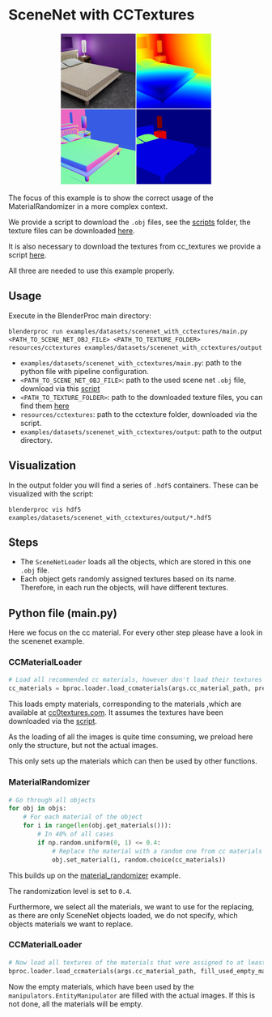 # SceneNet with CCTextures

<p align="center">
<img src="../../../images/scenenet_with_cctextures_rendering.jpg" alt="Front readme image" width=300>
</p>

The focus of this example is to show the correct usage of the MaterialRandomizer in a more complex context.

We provide a script to download the `.obj` files, see the [scripts](../../scripts/) folder, the texture files can be downloaded [here](http://tinyurl.com/zpc9ppb).

It is also necessary to download the textures from cc_textures we provide a script [here](../../scripts/download_cc_textures.py).

All three are needed to use this example properly.

## Usage

Execute in the BlenderProc main directory:

```
blenderproc run examples/datasets/scenenet_with_cctextures/main.py <PATH_TO_SCENE_NET_OBJ_FILE> <PATH_TO_TEXTURE_FOLDER> resources/cctextures examples/datasets/scenenet_with_cctextures/output
``` 

* `examples/datasets/scenenet_with_cctextures/main.py`: path to the python file with pipeline configuration.
* `<PATH_TO_SCENE_NET_OBJ_FILE>`: path to the used scene net `.obj` file, download via this [script](../../scripts/download_scenenet_with_cctextures.py)
* `<PATH_TO_TEXTURE_FOLDER>`: path to the downloaded texture files, you can find them [here](http://tinyurl.com/zpc9ppb)
* `resources/cctextures`:  path to the cctexture folder, downloaded via the script.
* `examples/datasets/scenenet_with_cctextures/output`: path to the output directory.


## Visualization

In the output folder you will find a series of `.hdf5` containers. These can be visualized with the script:

```
blenderproc vis hdf5 examples/datasets/scenenet_with_cctextures/output/*.hdf5
``` 

## Steps

* The `SceneNetLoader` loads all the objects, which are stored in this one `.obj` file. 
* Each object gets randomly assigned textures based on its name. Therefore, in each run the objects, will have different textures.
 
## Python file (main.py)

Here we focus on the cc material. For every other step please have a look in the scenenet example.

### CCMaterialLoader

```python
# Load all recommended cc materials, however don't load their textures yet
cc_materials = bproc.loader.load_ccmaterials(args.cc_material_path, preload=True)
```

This loads empty materials, corresponding to the materials ,which are available at [cc0textures.com](https://cc0textures.com/).
It assumes the textures have been downloaded via the [script](../../scripts/download_cc_textures.py). 

As the loading of all the images is quite time consuming, we preload here only the structure, but not the actual images.

This only sets up the materials which can then be used by other functions.

### MaterialRandomizer 

```python
# Go through all objects
for obj in objs:
    # For each material of the object
    for i in range(len(obj.get_materials())):
        # In 40% of all cases
        if np.random.uniform(0, 1) <= 0.4:
            # Replace the material with a random one from cc materials
            obj.set_material(i, random.choice(cc_materials))
```

This builds up on the [material_randomizer](../material_randomizer/README.md) example.

The randomization level is set to `0.4`.

Furthermore, we select all the materials, we want to use for the replacing, as there are only SceneNet objects loaded, we do not specify, which objects materials we want to replace.

### CCMaterialLoader

```python
# Now load all textures of the materials that were assigned to at least one object
bproc.loader.load_ccmaterials(args.cc_material_path, fill_used_empty_materials=True)
```

Now the empty materials, which have been used by the `manipulators.EntityManipulator` are filled with the actual images.
If this is not done, all the materials will be empty.
